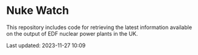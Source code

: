 # Nuke Watch

This repository includes code for retrieving the latest information available on the output of EDF nuclear power plants in the UK.

Last updated: 2023-11-27 10:09